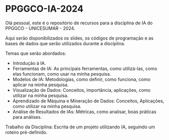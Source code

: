 # PPGGCO-IA-2024
Olá pessoal, este é o repositório de recursos para a disciplina de IA do PPGGCO - UNICESUMAR - 2024.

Aqui serão disponibilizados os slides, os códigos de programação e as bases de dados que serão utilizados durante a disciplina.


Temas que serão abordados:
- Introdução à IA.
- Ferramentas de IA: As principais ferramentas, como utilizá-las, como elas funcionam, como usar na minha pesquisa.
- Modelos de IA: Metodologias, como definir, como funciona, como aplicar na minha pesquisa.
- Visualização de Dados: Conceitos, importância, aplicações, como utilizar na minha pesquisa.
- Aprendizado de Máquina e Mineração de Dados: Conceitos, Aplicações, como utilizar na minha pesquisa.
- Análise de Resultados de IAs: Métricas, como analisar, boas práticas para análises.

Trabalho da Disciplina:
Escrita de um projeto utilizando IA, seguindo um roteiro pré-definido.



